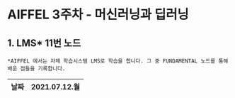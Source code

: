 # AIFFEL 3주차 - 머신러닝과 딥러닝
## 1. LMS* 11번 노드     
    *AIFFEL 에서는 자체 학습시스템 LMS로 학습을 합니다. 그 중 FUNDAMENTAL 노드를 통해 배운 점들을 기록합니다.
|날짜|2021.07.12.월|
|---|---|

